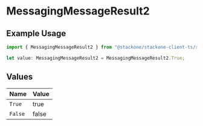 # MessagingMessageResult2

## Example Usage

```typescript
import { MessagingMessageResult2 } from "@stackone/stackone-client-ts/sdk/models/shared";

let value: MessagingMessageResult2 = MessagingMessageResult2.True;
```

## Values

| Name    | Value   |
| ------- | ------- |
| `True`  | true    |
| `False` | false   |